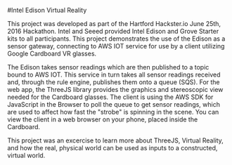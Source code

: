 #Intel Edison Virtual Reality

This project was developed as part of the Hartford Hackster.io June 25th, 2016 Hackathon. Intel and Seeed provided Intel Edison and Grove Starter kits to all participants. This project demonstrates the use of the Edison as a sensor gateway, connecting to AWS IOT service for use by a client utilizing Google Cardboard VR glasses.

The Edison takes sensor readings which are then published to a topic bound to AWS IOT. This service in turn takes all sensor readings received and, through the rule engine, publishes them onto a queue (SQS). For the web app, the ThreeJS library provides the graphics and stereoscopic view needed for the Cardboard glasses. The client is using the AWS SDK for JavaScript in the Browser to poll the queue to get sensor readings, which are used to affect how fast the "strobe" is spinning in the scene. You can view the client in a web browser on your phone, placed inside the Cardboard.

This project was an excercise to learn more about ThreeJS, Virtual Reality, and how the real, physical world can be used as inputs to a constructed, virtual world.
